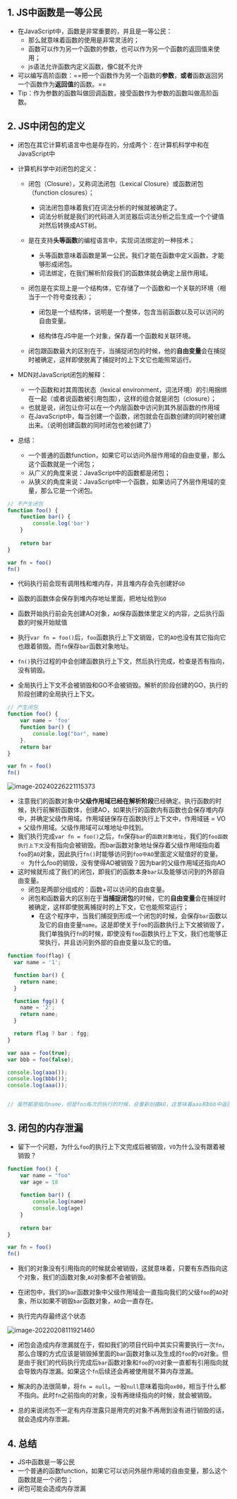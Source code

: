 ## 1. JS中函数是一等公民

+ 在JavaScript中，函数是非常重要的，并且是一等公民：
  + 那么就意味着函数的使用是非常灵活的；
  + 函数可以作为另一个函数的参数，也可以作为另一个函数的返回值来使用；
  + js语法允许函数内定义函数，像C就不允许
+ 可以编写高阶函数：==把一个函数作为另一个函数的**参数**，**或者**函数返回另一个函数作为**返回值**的函数。==
+ Tip：作为参数的函数叫做回调函数，接受函数作为参数的函数叫做高阶函数。

## 2. JS中闭包的定义

+ 闭包在其它计算机语言中也是存在的，分成两个：在计算机科学中和在JavaScript中

+ 计算机科学中对闭包的定义：
  + 闭包（Closure），又称词法闭包（Lexical Closure）或函数闭包（function closures）；
    + 词法闭包意味着我们在词法分析的时候就被确定了。
    + 词法分析就是我们的代码进入浏览器后词法分析之后生成一个个键值对然后转换成AST树。
    
  + 是在支持**头等函数**的编程语言中，实现词法绑定的一种技术；
    + 头等函数意味着函数是第一公民，我们才能在函数中定义函数，才能够形成闭包。
    + 词法绑定，在我们解析阶段我们的函数体就会确定上层作用域。
    
  + 闭包是在实现上是一个结构体，它存储了一个函数和一个关联的环境（相当于一个符号查找表）；
  
    + 闭包是一个结构体，说明是一个整体，包含当前函数以及可以访问的自由变量。
  
    + 结构体在JS中是一个对象，保存着一个函数和关联环境。
  
  + 闭包跟函数最大的区别在于，当捕捉闭包的时候，他的**自由变量**会在捕捉时被确定，这样即使脱离了捕捉时的上下文它也能照常运行。
  
+ MDN对JavaScript闭包的解释：
  + 一个函数和对其周围状态（lexical environment，词法环境）的引用捆绑在一起（或者说函数被引用包围），这样的组合就是闭包（closure）；
  + 也就是说，闭包让你可以在一个内层函数中访问到其外层函数的作用域
  + 在JavaScript中，每当创建一个函数，闭包就会在函数创建的同时被创建出来。（说明创建函数的同时闭包也被创建了）

+ 总结：
  + 一个普通的函数function，如果它可以访问外层作用域的自由变量，那么这个函数就是一个闭包；
  + 从广义的角度来说：JavaScript中的函数都是闭包；
  + 从狭义的角度来说：JavaScript中一个函数，如果访问了外层作用域的变量，那么它是一个闭包。

```js
// 不产生闭包
function foo() {
    function bar() {
        console.log('bar')
    }
    
    return bar
}

var fn = foo()
fn()
```

+ 代码执行前会现有调用栈和堆内存，并且堆内存会先创建好`GO`
+ 函数的函数体会保存到堆内存地址里面，把地址给到`GO`

+ 函数开始执行前会先创建AO对象，`AO`保存函数体里定义的内容，之后执行函数的时候开始赋值
+ 执行`var fn = foo()`后，`foo`函数执行上下文销毁，它的`AO`也没有其它指向它也跟着销毁。而`fn`保存`bar`函数对象地址。
+ `fn()`执行过程的中会创建函数执行上下文，然后执行完成，检查是否有指向，没有销毁。
+ 全局执行上下文不会被销毁和GO不会被销毁。解析的阶段创建的GO，执行的阶段创建的全局执行上下文。

```js
// 产生闭包
function foo() {
    var name = 'foo'
    function bar() {
        console.log("bar", name)
    }.
    return bar
}

var fn = foo()
fn()
```

![image-20240226221115373](03-闭包的定义-理解-内存模型-内存泄漏.assets/image-20240226221115373.png)

+ 注意我们的函数对象中**父级作用域已经在解析阶段**已经确定。执行函数的时候，执行前解析函数体，创建AO，如果执行的函数内有函数也会保存堆内存中，并确定父级作用域。作用域链保存在函数执行上下文中，作用域链 = VO + 父级作用域。父级作用域可以堆地址中找到。
+ 我们执行完成`var fn = foo()`之后，`fn`保存`bar`的`函数对象地址`，我们的`foo函数执行上下文`没有指向会被销毁。而bar函数对象地址保存着父级作用域指向着`foo`的`AO`对象，因此执行`fn()`时能够访问到`foo中AO`里面定义赋值好的变量。
  + 为什么foo的销毁，没有使得AO被销毁？因为bar的父级作用域还指向AO
+ 这时候就形成了我们的闭包，即我们的函数本身`bar`以及能够访问到的外部自由变量。
  + 闭包是两部分组成的：函数+可以访问的自由变量。
  + 闭包和函数最大的区别在于**当捕捉闭包**的时候，它的**自由变量**会在捕捉时被确定，这样即使脱离捕捉时的上下文，它也能照常运行；
    + 在这个程序中，当我们捕捉到形成一个闭包的时候，会保存`bar`函数以及它的自由变量`name`。这是即使关于`foo`的函数执行上下文被销毁了，我们单独执行`fn`的时候，即使没有`foo`函数执行上下文，我们也能够正常执行，并且访问到外部的自由变量以及它的值。

```js
function foo(flag) {
  var name = '1';

  function bar() {
    return name;
  }

  function fgg() {
    name = '2';
    return name;
  }

  return flag ? bar : fgg;
}

var aaa = foo(true);
var bbb = foo(false);

console.log(aaa());
console.log(bbb());
console.log(aaa());


// 虽然都是指向name，但是foo每次的执行的时候，会重新创建AO，这意味着aaa和bbb中返回的函数指向的name的地址都是不一样的，互不干扰。这就是为什么很多闭包里的值一直没有发生变化的原因。
```

## 3. 闭包的内存泄漏

+ 留下一个问题，为什么`foo`的执行上下文完成后被销毁，`VO`为什么没有跟着被销毁？

```js
function foo() {
    var name = "foo"
    var age = 18
    
    function bar() {
        console.log(name)
        console.log(age)
    }
    
    return bar 
}

var fn = foo()
fn()
```

+ 我们的对象没有引用指向的时候就会被销毁，这就意味着，只要有东西指向这个对象，我们的函数对象,`AO`对象都不会被销毁。

+ 在闭包中，我们的`bar`函数对象中父级作用域会一直指向我们的父级`foo`的`AO`对象，所以如果不销毁`bar`函数对象，`AO`会一直存在。

+ 执行完内存最终这个状态

![image-20220208111921460](03-闭包的定义-理解-内存模型-内存泄漏.assets/image-20220208111921460.png)

+ 闭包会造成内存泄漏就在于，假如我们的项目代码中其实只需要执行一次`fn`，那么合理的方式应该是销毁掉里面的`bar`函数对象以及生成的`foo`的`VO`对象。但是由于我们的代码执行完成后`bar`函数对象和`foo`的`VO`对象一直都有引用指向就会导致内存泄漏。如果这个`fn`后续还会再被使用就不算内存泄漏。

+ 解决的办法很简单，将`fn = null`。一般`null`意味着指向`ox00`，相当于什么都不指向。此时`fn`之前指向的对象，没有再继续指向的时候，就会被销毁。

+ 总的来说闭包不一定有内存泄露只是用完的对象不再用到没有进行销毁的话，就会造成内存泄漏。

## 4. 总结

+ JS中函数是一等公民
+ 一个普通的函数function，如果它可以访问外层作用域的自由变量，那么这个函数就是一个闭包；
+ 闭包可能会造成内存泄漏























